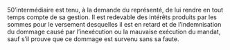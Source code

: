 50’intermédiaire est tenu, à la demande du représenté, de lui rendre en tout temps
compte de sa gestion.
Il est redevable des intérêts produits par les sommes pour le versement desquelles il est en
retard et de l’indemnisation du dommage causé par l’inexécution ou la mauvaise exécution du
mandat, sauf s’il prouve que ce dommage est survenu sans sa faute.